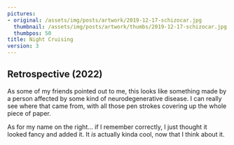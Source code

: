 ```yaml
---
pictures:
- original: /assets/img/posts/artwork/2019-12-17-schizocar.jpg
  thumbnail: /assets/img/posts/artwork/thumbs/2019-12-17-schizocar.jpg
  thumbpos: 50
title: Night Cruising
version: 3
---
```

## Retrospective (2022)
As some of my friends pointed out to me, this looks like something made by a person affected by some kind of neurodegenerative disease. I can really see where that came from, with all those pen strokes covering up the whole piece of paper.

As for my name on the right... if I remember correctly, I just thought it looked fancy and added it. It *is* actually kinda cool, now that I think about it.
